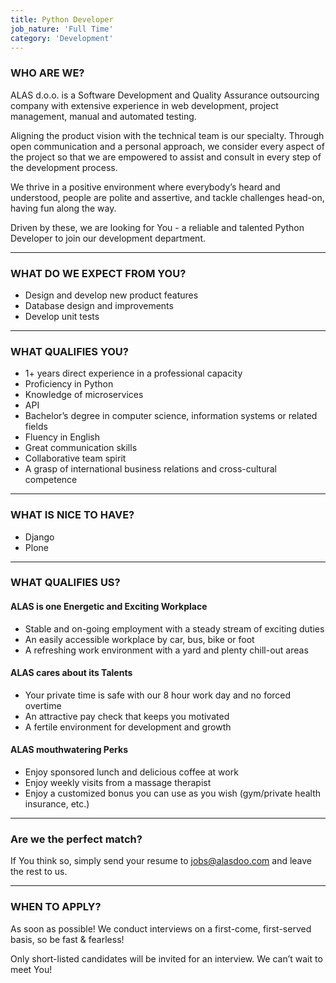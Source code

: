 ```yaml
---
title: Python Developer
job_nature: 'Full Time'
category: 'Development'
---
```


### WHO ARE WE?

ALAS d.o.o. is a Software Development and Quality Assurance outsourcing company with extensive experience in web development, project management, manual and automated testing.

Aligning the product vision with the technical team is our specialty. Through open communication and a personal approach, we consider every aspect of the project so that we are empowered to assist and consult in every step of the development process.

We thrive in a positive environment where everybody’s heard and understood, people are polite and assertive, and tackle challenges head-on, having fun along the way.

Driven by these, we are looking for You - a reliable and talented Python Developer to join our development department.

---

### WHAT DO WE EXPECT FROM YOU?

- Design and develop new product features
- Database design and improvements
- Develop unit tests

---

### WHAT QUALIFIES YOU?

- 1+ years direct experience in a professional capacity
- Proficiency in Python
- Knowledge of microservices
- API
- Bachelor’s degree in computer science, information systems or related fields
- Fluency in English
- Great communication skills
- Collaborative team spirit
- A grasp of international business relations and cross-cultural competence

---

### WHAT IS NICE TO HAVE?

- Django
- Plone

---

### WHAT QUALIFIES US?

#### ALAS is one Energetic and Exciting Workplace

- Stable and on-going employment with a steady stream of exciting duties
- An easily accessible workplace by car, bus, bike or foot
- A refreshing work environment with a yard and plenty chill-out areas

#### ALAS cares about its Talents

- Your private time is safe with our 8 hour work day and no forced overtime
- An attractive pay check that keeps you motivated
- A fertile environment for development and growth

#### ALAS mouthwatering Perks

- Enjoy sponsored lunch and delicious coffee at work
- Enjoy weekly visits from a massage therapist
- Enjoy a customized bonus you can use as you wish (gym/private health insurance, etc.)

---

### Are we the perfect match?

If You think so, simply send your resume to <jobs@alasdoo.com> and leave the rest to us.

---

### WHEN TO APPLY?

As soon as possible!
We conduct interviews on a first-come, first-served basis, so be fast & fearless!

Only short-listed candidates will be invited for an interview. We can’t wait to meet You!
